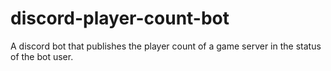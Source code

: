 # discord-player-count-bot
A discord bot that publishes the player count of a game server in the status of the bot user.
